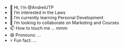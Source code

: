 - 👋 Hi, I’m @AndreiUTP
- 👀 I’m interested in the Laws
- 🌱 I’m currently learning Personal Development
- 💞️ I’m looking to collaborate on Marketing and Courses
- 📫 How to touch me ... mmm
- 😄 Pronouns: ...
- ⚡ Fun fact: ...

<!---
AndreiUTP/AndreiUTP is a ✨ special ✨ repository because its `README.md` (this file) appears on your GitHub profile.
You can click the Preview link to take a look at your changes.
--->
